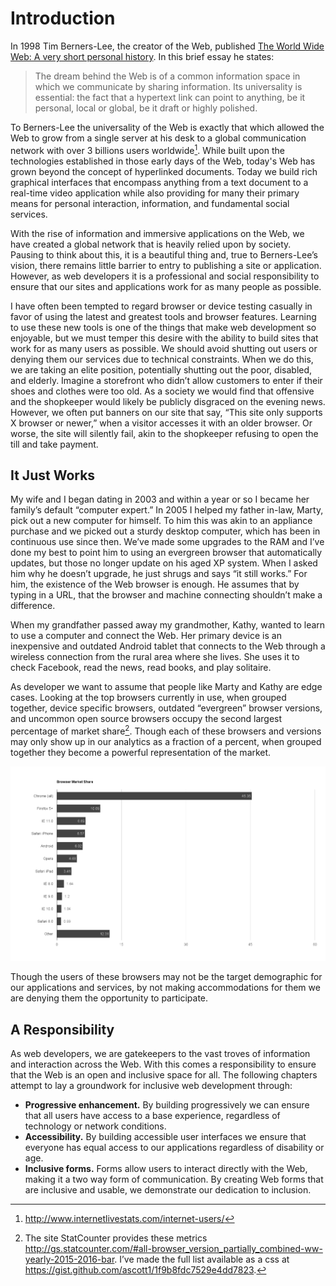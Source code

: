 # Introduction

In 1998 Tim Berners-Lee, the creator of the Web, published [The World Wide Web: A very short personal history](https://www.w3.org/People/Berners-Lee/ShortHistory.html). In this brief essay he states:

> The dream behind the Web is of a common information space in which we communicate by sharing information. Its universality is essential: the fact that a hypertext link can point to anything, be it personal, local or global, be it draft or highly polished.

To Berners-Lee the universality of the Web is exactly that which allowed the Web to grow from a single server at his desk to a global communication network with over 3 billions users worldwide[^1]. While built upon the technologies established in those early days of the Web, today's Web has grown beyond the concept of hyperlinked documents. Today we build rich graphical interfaces that encompass anything from a text document to a real-time video application while also providing for many their primary means for personal interaction, information, and fundamental social services.

With the rise of information and immersive applications on the Web, we have created a global network that is heavily relied upon by society. Pausing to think about this, it is a beautiful thing and, true to Berners-Lee’s vision, there remains little barrier to entry to publishing a site or application. However, as web developers it is a professional and social responsibility to ensure that our sites and applications work for as many people as possible. 

I have often been tempted to regard browser or device testing casually in favor of using the latest and greatest tools and browser features. Learning to use these new tools is one of the things that make web development so enjoyable, but we must temper this desire with the ability to build sites that work for as many users as possible. We should avoid shutting out users or denying them our services due to technical constraints. When we do this, we are taking an elite position, potentially shutting out the poor, disabled, and elderly. Imagine a storefront who didn’t allow customers to enter if their shoes and clothes were too old. As a society we would find that offensive and the shopkeeper would likely be publicly disgraced on the evening news. However, we often put banners on our site that say, “This site only supports X browser or newer,” when a visitor accesses it with an older browser. Or worse, the site will silently fail, akin to the shopkeeper refusing to open the till and take payment.

## It Just Works

My wife and I began dating in 2003 and within a year or so I became her family’s default “computer expert.” In 2005 I helped my father in-law, Marty, pick out a new computer for himself. To him this was akin to an appliance purchase and we picked out a sturdy desktop computer, which has been in continuous use since then. We’ve made some upgrades to the RAM and I’ve done my best to point him to using an evergreen browser that automatically updates, but those no longer update on his aged XP system. When I asked him why he doesn’t upgrade, he just shrugs and says “it still works.” For him, the existence of the Web browser is enough. He assumes that by typing in a URL, that the browser and machine connecting shouldn’t make a difference.

When my grandfather passed away my grandmother, Kathy, wanted to learn to use a computer and connect the Web. Her primary device is an inexpensive and outdated Android tablet that connects to the Web through a wireless connection from the rural area where she lives. She uses it to check Facebook, read the news, read books, and play solitaire.  

As developer we want to assume that people like Marty and Kathy are edge cases. Looking at the top browsers currently in use, when grouped together, device specific browsers, outdated “evergreen” browser versions, and uncommon open source browsers occupy the second largest percentage of market share[^2]. Though each of these browsers and versions may only show up in our analytics as a fraction of a percent, when grouped together they become a powerful representation of the market.

![Chart of browser market share](img/browser-chart.png)

Though the users of these browsers may not be the target demographic for our applications and services, by not making accommodations for them we are denying them the opportunity to participate.

[^2]: The site StatCounter provides these metrics http://gs.statcounter.com/#all-browser_version_partially_combined-ww-yearly-2015-2016-bar. I’ve made the full list available as a css at https://gist.github.com/ascott1/1f9b8fdc7529e4dd7823.

## A Responsibility

As web developers, we are gatekeepers to the vast troves of information and interaction across the Web. With this comes a responsibility to ensure that the Web is an open and inclusive space for all. The following chapters attempt to lay a groundwork for inclusive web development through:

- **Progressive enhancement.** By building progressively we can ensure that all users have access to a base experience, regardless of technology or network conditions.
- **Accessibility.** By building accessible user interfaces we ensure that everyone has equal access to our applications regardless of disability or age.
- **Inclusive forms.** Forms allow users to interact directly with the Web, making it a two way form of communication. By creating Web forms that are inclusive and usable, we demonstrate our dedication to inclusion.
 


[^1]: http://www.internetlivestats.com/internet-users/
